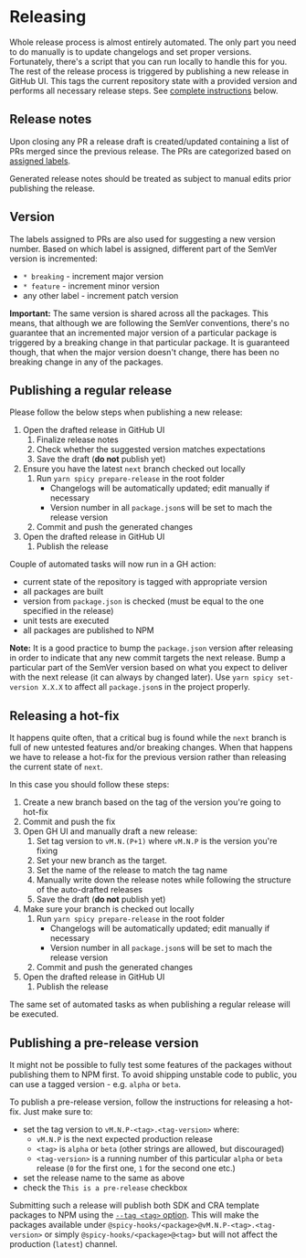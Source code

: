 # Releasing
Whole release process is almost entirely automated. The only part you need to do manually is to update
changelogs and set proper versions. Fortunately, there's a script that you can run locally to handle this for you.
The rest of the release process is triggered by publishing a new release in GitHub UI. This tags the current
repository state with a provided version and performs all necessary release steps.
See [complete instructions](#publishing-a-regular-release) below.

## Release notes
Upon closing any PR a release draft is created/updated containing a list of PRs merged
since the previous release. The PRs are categorized based on [assigned labels](pull-requests.md#labels).

Generated release notes should be treated as subject to manual edits prior publishing the release.

## Version
The labels assigned to PRs are also used for suggesting a new version number. Based on which label
is assigned, different part of the SemVer version is incremented:

* `* breaking` - increment major version
* `* feature` - increment minor version
* any other label - increment patch version

**Important:** The same version is shared across all the packages. This means, that although
we are following the SemVer conventions, there's no guarantee that an incremented major version
of a particular package is triggered by a breaking change in that particular package.
It is guaranteed though, that when the major version doesn't change,
there has been no breaking change in any of the packages.   

## Publishing a regular release
Please follow the below steps when publishing a new release:

1. Open the drafted release in GitHub UI
    1. Finalize release notes
    1. Check whether the suggested version matches expectations
    1. Save the draft (**do not** publish yet)
1. Ensure you have the latest `next` branch checked out locally
    1. Run `yarn spicy prepare-release` in the root folder
        * Changelogs will be automatically updated; edit manually if necessary
        * Version number in all `package.json`s will be set to mach the release version
    1. Commit and push the generated changes
1. Open the drafted release in GitHub UI
    1. Publish the release

Couple of automated tasks will now run in a GH action:

* current state of the repository is tagged with appropriate version
* all packages are built
* version from `package.json` is checked (must be equal to the one specified in the release)
* unit tests are executed
* all packages are published to NPM

**Note:** It is a good practice to bump the `package.json` version after
releasing in order to indicate that any new commit targets the next release.
Bump a particular part of the SemVer version based on what you expect to
deliver with the next release (it can always by changed later).
Use `yarn spicy set-version X.X.X` to affect all `package.json`s in the project
properly.

## Releasing a hot-fix
It happens quite often, that a critical bug is found while the `next` branch
is full of new untested features and/or breaking changes. When that happens
we have to release a hot-fix for the previous version rather than releasing
the current state of `next`.

In this case you should follow these steps:
  
1. Create a new branch based on the tag of the version you're going to hot-fix 
1. Commit and push the fix
1. Open GH UI and manually draft a new release:
    1. Set tag version to `vM.N.(P+1)` where `vM.N.P` is the version you're fixing
    1. Set your new branch as the target.
    1. Set the name of the release to match the tag name
    1. Manually write down the release notes while following the structure of the auto-drafted releases
    1. Save the draft (**do not** publish yet)
1. Make sure your branch is checked out locally
    1. Run `yarn spicy prepare-release` in the root folder
        * Changelogs will be automatically updated; edit manually if necessary
        * Version number in all `package.json`s will be set to mach the release version
    1. Commit and push the generated changes
1. Open the drafted release in GitHub UI
    1. Publish the release

The same set of automated tasks as when publishing a regular release will be executed.

## Publishing a pre-release version 

It might not be possible to fully test some features of the packages without publishing them to NPM first.
To avoid shipping unstable code to public, you can use a tagged version - e.g. `alpha` or `beta`.

To publish a pre-release version, follow the instructions for releasing a hot-fix. Just make sure to:

* set the tag version to `vM.N.P-<tag>.<tag-version>` where:
    * `vM.N.P` is the next expected production release
    * `<tag>` is `alpha` or `beta` (other strings are allowed, but discouraged)
    * `<tag-version>` is a running number of this particular `alpha` or `beta` release (`0` for the first one, `1` for the second one etc.)
* set the release name to the same as above
* check the `This is a pre-release` checkbox

Submitting such a release will publish both SDK and CRA template packages to NPM using the
[`--tag <tag>` option](https://docs.npmjs.com/cli/publish#description). This will make the packages available under
`@spicy-hooks/<package>@vM.N.P-<tag>.<tag-version>` or simply `@spicy-hooks/<package>@<tag>` but will not affect the production
(`latest`) channel.
